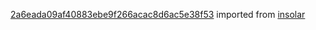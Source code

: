 [2a6eada09af40883ebe9f266acac8d6ac5e38f53](https://github.com/insolar/insolar/commit/2a6eada09af40883ebe9f266acac8d6ac5e38f53) imported from [insolar](https://github.com/insolar/insolar)
